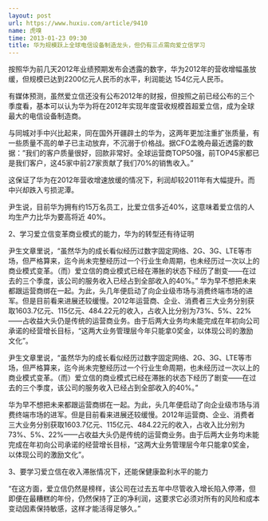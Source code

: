 ```yaml
---
layout: post
url: https://www.huxiu.com/article/9410
name: 虎嗅
time: 2013-01-23 09:30
title: 华为规模跃上全球电信设备制造龙头，但仍有三点需向爱立信学习
---
```

按照华为前几天2012年业绩预期发布会透露的数字，华为2012年的营收增幅虽放缓，但规模已达到2200亿元人民币的水平，利润能达 154亿元人民币。

有媒体预测，虽然爱立信还没有公布2012年的财报，但按照之前已经公布的三个季度看，基本可以认为华为将在2012年实现年度营收规模首超爱立信，成为全球最大的电信设备制造商。

与同城对手中兴比起来，同在国外开疆辟土的华为，这两年更加注重扩张质量，有一些质量不高的单子已主动放弃，不沉溺于价格战。据CFO孟晚舟最近透露的数据：”我们的客户质量很好，回款非常好。全球运营商TOP50强，前TOP45家都已是我们客户，这45家中前27家贡献了我们70%的销售收入。”

这保证了华为在2012年营收增速放缓的情况下，利润却较2011年有大幅提升。而中兴却跌入亏损泥潭。

尹生说，目前华为拥有约15万名员工，比爱立信多近40%，这意味着爱立信的人均生产力比华为要高将近 40%。

2、学习爱立信变革商业模式的能力，华为的转型还有待证明

尹生文章里说，“虽然华为的成长看似经历过数字固定网络、2G、3G、LTE等市场，但严格算来，迄今尚未完整经历过一个行业生命周期，也未经历过一次以上的商业模式变革。（而）爱立信的商业模式已经在滞胀的状态下经历了剧变——在过去的三个季度，该公司的服务收入已经占到全部收入的40%。” 华为早不想把未来都跟运营商绑在一起。为此，头几年便启动了向企业级市场与消费终端市场的进军。但是目前看来进展还较缓慢。2012年运营商、企业、消费者三大业务分别获取1603.7亿元、115亿元、484.22元的收入，占收入比分别为73%、5%、22%——占收益大头仍是传统的运营商业务。由于后两大业务均未能完成在年初向公司承诺的经营增长目标，“这两大业务管理层今年只能拿0奖金，以体现公司的激励文化”。

尹生文章里说，“虽然华为的成长看似经历过数字固定网络、2G、3G、LTE等市场，但严格算来，迄今尚未完整经历过一个行业生命周期，也未经历过一次以上的商业模式变革。（而）爱立信的商业模式已经在滞胀的状态下经历了剧变——在过去的三个季度，该公司的服务收入已经占到全部收入的40%。”

华为早不想把未来都跟运营商绑在一起。为此，头几年便启动了向企业级市场与消费终端市场的进军。但是目前看来进展还较缓慢。2012年运营商、企业、消费者三大业务分别获取1603.7亿元、115亿元、484.22元的收入，占收入比分别为73%、5%、22%——占收益大头仍是传统的运营商业务。由于后两大业务均未能完成在年初向公司承诺的经营增长目标，“这两大业务管理层今年只能拿0奖金，以体现公司的激励文化”。

3、要学习爱立信在收入滞胀情况下，还能保健康盈利水平的能力

“在这方面，爱立信仍然是榜样，该公司在过去五年中尽管收入增长陷入停滞，但即便在最糟糕的年份，仍然保持了正的净利润，这要求它必须对所有的风险和成本变动因素保持敏感，这样才能活得足够久。”

